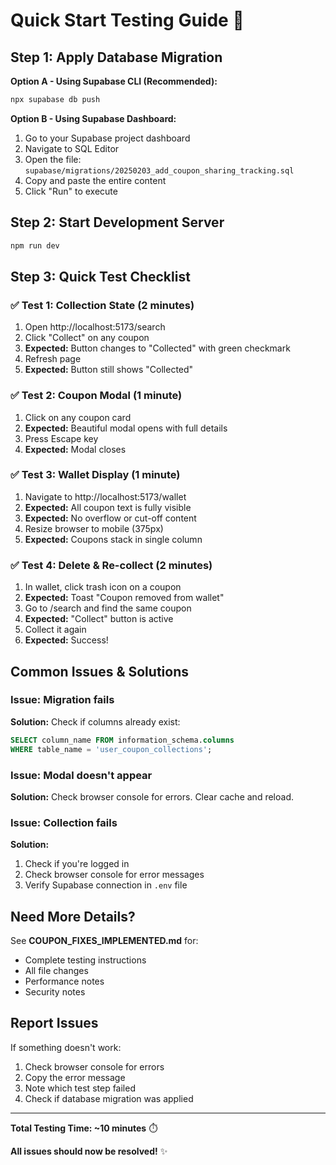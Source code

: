 # Quick Start Testing Guide 🚀

## Step 1: Apply Database Migration

**Option A - Using Supabase CLI (Recommended):**
```bash
npx supabase db push
```

**Option B - Using Supabase Dashboard:**
1. Go to your Supabase project dashboard
2. Navigate to SQL Editor
3. Open the file: `supabase/migrations/20250203_add_coupon_sharing_tracking.sql`
4. Copy and paste the entire content
5. Click "Run" to execute

## Step 2: Start Development Server

```bash
npm run dev
```

## Step 3: Quick Test Checklist

### ✅ Test 1: Collection State (2 minutes)
1. Open http://localhost:5173/search
2. Click "Collect" on any coupon
3. **Expected:** Button changes to "Collected" with green checkmark
4. Refresh page
5. **Expected:** Button still shows "Collected"

### ✅ Test 2: Coupon Modal (1 minute)
1. Click on any coupon card
2. **Expected:** Beautiful modal opens with full details
3. Press Escape key
4. **Expected:** Modal closes

### ✅ Test 3: Wallet Display (1 minute)
1. Navigate to http://localhost:5173/wallet
2. **Expected:** All coupon text is fully visible
3. **Expected:** No overflow or cut-off content
4. Resize browser to mobile (375px)
5. **Expected:** Coupons stack in single column

### ✅ Test 4: Delete & Re-collect (2 minutes)
1. In wallet, click trash icon on a coupon
2. **Expected:** Toast "Coupon removed from wallet"
3. Go to /search and find the same coupon
4. **Expected:** "Collect" button is active
5. Collect it again
6. **Expected:** Success!

## Common Issues & Solutions

### Issue: Migration fails
**Solution:** Check if columns already exist:
```sql
SELECT column_name FROM information_schema.columns 
WHERE table_name = 'user_coupon_collections';
```

### Issue: Modal doesn't appear
**Solution:** Check browser console for errors. Clear cache and reload.

### Issue: Collection fails
**Solution:** 
1. Check if you're logged in
2. Check browser console for error messages
3. Verify Supabase connection in `.env` file

## Need More Details?

See **COUPON_FIXES_IMPLEMENTED.md** for:
- Complete testing instructions
- All file changes
- Performance notes
- Security notes

## Report Issues

If something doesn't work:
1. Check browser console for errors
2. Copy the error message
3. Note which test step failed
4. Check if database migration was applied

---

**Total Testing Time: ~10 minutes** ⏱️

**All issues should now be resolved!** ✨
